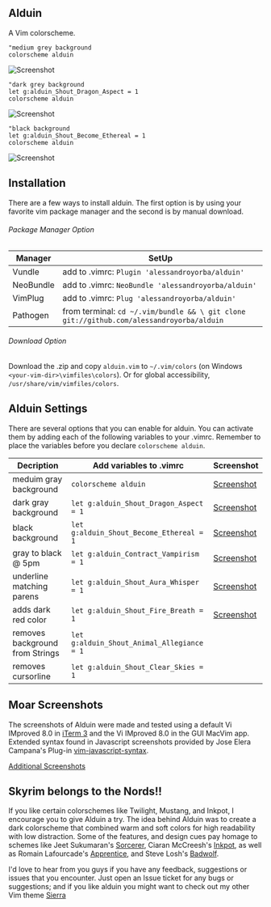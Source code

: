 Alduin
------

A Vim colorscheme.

```VimL
"medium grey background
colorscheme alduin
```
![Screenshot](https://cloud.githubusercontent.com/assets/11221489/18899673/8e9ec682-84ef-11e6-89e8-a6735ad39c6e.png)


```VimL
"dark grey background
let g:alduin_Shout_Dragon_Aspect = 1
colorscheme alduin
```
![Screenshot](https://cloud.githubusercontent.com/assets/11221489/18899681/9e5beb90-84ef-11e6-8819-62bb7ee3a9a8.png)


```VimL
"black background
let g:alduin_Shout_Become_Ethereal = 1
colorscheme alduin
```
![Screenshot](https://cloud.githubusercontent.com/assets/11221489/18899687/ac3fe3ec-84ef-11e6-84bb-96833348367f.png)

Installation
---------------
There are a few ways to install alduin. The first option is by using your favorite vim package manager and the second is by manual download.

###### Package Manager Option
| Manager          | SetUp                                                                                      |
|------------------|--------------------------------------------------------------------------------------------|
| Vundle           | add to .vimrc:   `Plugin 'alessandroyorba/alduin'`                                         |
| NeoBundle        | add to .vimrc:   `NeoBundle 'alessandroyorba/alduin'`                                      |
| VimPlug          | add to .vimrc:   `Plug 'alessandroyorba/alduin'`                                           |
| Pathogen         | from terminal:   `cd ~/.vim/bundle && \ git clone git://github.com/alessandroyorba/alduin` |

###### Download Option
Download the .zip and copy `alduin.vim` to `~/.vim/colors` (on Windows `<your-vim-dir>\vimfiles\colors`). Or for global accessibility, `/usr/share/vim/vimfiles/colors`.

Alduin Settings
---------------
There are several options that you can enable for alduin. You can activate them by adding each of the following variables to your .vimrc. Remember to place the variables before you declare `colorscheme alduin`.

| Decription                            | Add variables to .vimrc                     | Screenshot                          |
|---------------------------------------|---------------------------------------------|-------------------------------------|
| meduim gray background                | `colorscheme alduin`                        | [Screenshot](https://goo.gl/GYng6s) |
| dark gray background                  | `let g:alduin_Shout_Dragon_Aspect = 1`      | [Screenshot](https://goo.gl/GYng6s) |
| black background                      | `let g:alduin_Shout_Become_Ethereal = 1`    | [Screenshot](https://goo.gl/JqvYXp) |
| gray to black @ 5pm                   | `let g:alduin_Contract_Vampirism = 1`       | [Screenshot](https://goo.gl/JqvYXp) |
| underline matching parens             | `let g:alduin_Shout_Aura_Whisper = 1`       | [Screenshot](https://goo.gl/XsZ1HQ)|
| adds dark red color                   | `let g:alduin_Shout_Fire_Breath = 1`        | [Screenshot](https://goo.gl/LHqJWO)|
| removes background from Strings       | `let g:alduin_Shout_Animal_Allegiance = 1`  | |
| removes cursorline                    | `let g:alduin_Shout_Clear_Skies = 1`        | |


Moar Screenshots
------------
The screenshots of Alduin were made and tested using a default Vi IMproved 8.0 in [iTerm 3](https://www.iterm2.com) and the Vi IMproved 8.0 in the GUI MacVim app. Extended syntax found in Javascript screenshots provided by Jose Elera Campana's Plug-in [vim-javascript-syntax](https://github.com/jelera/vim-javascript-syntax).

[Additional Screenshots](https://github.com/AlessandroYorba/Alduin/issues/5)

Skyrim belongs to the Nords!!
-------
If you like certain colorschemes like Twilight, Mustang, and Inkpot, I encourage you to give Alduin a try. The idea behind Alduin was to create a dark colorscheme that combined warm and soft colors for high readability with low distraction. Some of the features, and design cues pay homage to schemes like Jeet Sukumaran's [Sorcerer](http://jeetworks.org/sorcerer/), Ciaran McCreesh's [Inkpot](https://github.com/ciaranm/inkpot), as well as Romain Lafourcade's [Apprentice](https://github.com/romainl/Apprentice), and Steve Losh's [Badwolf](https://github.com/sjl/badwolf).

I'd love to hear from you guys if you have any feedback, suggestions or issues that you encounter. Just open an Issue ticket for any bugs or suggestions; and if you like alduin you might want to check out my other Vim theme [Sierra](https://github.com/AlessandroYorba/Sierra)
